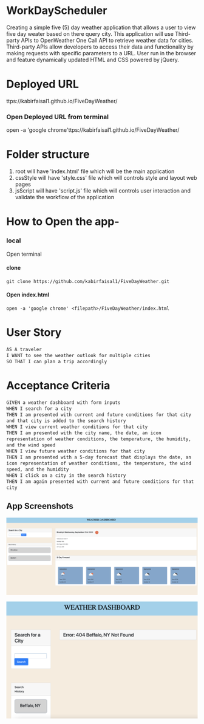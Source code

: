 # WorkDayScheduler
Creating a simple five (5) day weather application that allows a user to view five day weater based on there query city. This application will use Third-party APIs to OpenWeather One Call API to retrieve weather data for cities. Third-party APIs allow developers to access their data and functionality by making requests with specific parameters to a URL.
User run in the browser and feature dynamically updated HTML and CSS powered by jQuery.


# Deployed URL
ttps://kabirfaisal1.github.io/FiveDayWeather/
### Open Deployed URL from terminal
 open -a 'google chrome'ttps://kabirfaisal1.github.io/FiveDayWeather/


# Folder structure 
1. root will have 'index.html' file which will be the main application
2. cssStyle will have 'style.css' file which will controls style and layout web pages
3. jsScript will have 'script.js' file which will controls user interaction and validate the workflow of the application

# How to Open the app-

 ### local

 Open terminal

 #### clone
 ```
 git clone https://github.com/kabirfaisal1/FiveDayWeather.git
 ```
 #### Open index.html
 ```
 open -a 'google chrome' <filepath>/FiveDayWeather/index.html
 ```
# User Story

```
AS A traveler
I WANT to see the weather outlook for multiple cities
SO THAT I can plan a trip accordingly
```

# Acceptance Criteria
```
GIVEN a weather dashboard with form inputs
WHEN I search for a city
THEN I am presented with current and future conditions for that city and that city is added to the search history
WHEN I view current weather conditions for that city
THEN I am presented with the city name, the date, an icon representation of weather conditions, the temperature, the humidity, and the wind speed
WHEN I view future weather conditions for that city
THEN I am presented with a 5-day forecast that displays the date, an icon representation of weather conditions, the temperature, the wind speed, and the humidity
WHEN I click on a city in the search history
THEN I am again presented with current and future conditions for that city
```




## App Screenshots

![Image at start.](./assets/images/pos.png)

![Image at bad request.](./assets/images/neg.png)

